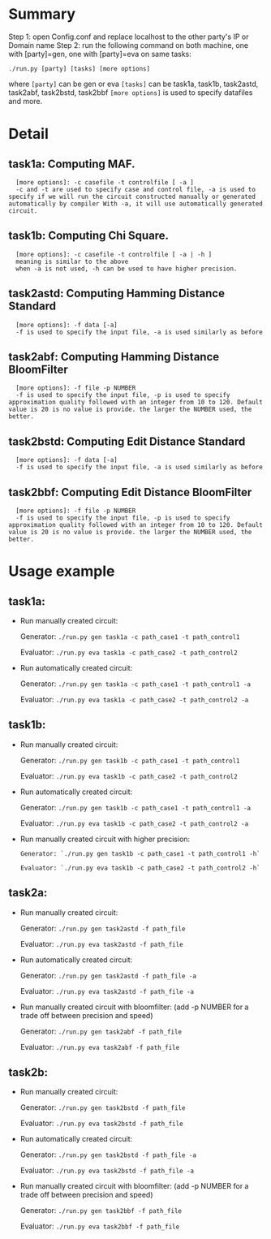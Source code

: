 Summary
================
Step 1: open Config.conf and replace localhost to the other party's IP or Domain name
Step 2: run the following command on both machine, one with [party]=gen, one with [party]=eva on same tasks:

`./run.py [party] [tasks] [more options]`

where 
`[party]` can be gen or eva
`[tasks]` can be task1a, task1b, task2astd, task2abf, task2bstd, task2bbf
`[more options]` is used to specify datafiles and more.


Detail
====================
task1a: Computing MAF.
---------------------
      [more options]: -c casefile -t controlfile [ -a ]
      -c and -t are used to specify case and control file, -a is used to specify if we will run the circuit constructed manually or generated automatically by compiler With -a, it will use automatically generated circuit.

task1b: Computing Chi Square.
---------------------
      [more options]: -c casefile -t controlfile [ -a | -h ]
      meaning is similar to the above
      when -a is not used, -h can be used to have higher precision.

task2astd: Computing Hamming Distance Standard
---------------------
      [more options]: -f data [-a]
      -f is used to specify the input file, -a is used similarly as before

task2abf: Computing Hamming Distance BloomFilter
---------------------
      [more options]: -f file -p NUMBER
      -f is used to specify the input file, -p is used to specify approximation quality followed with an integer from 10 to 120. Default value is 20 is no value is provide. the larger the NUMBER used, the better.

task2bstd: Computing Edit Distance Standard
---------------------
      [more options]: -f data [-a]
      -f is used to specify the input file, -a is used similarly as before

task2bbf: Computing Edit Distance BloomFilter
---------------------
      [more options]: -f file -p NUMBER
      -f is used to specify the input file, -p is used to specify approximation quality followed with an integer from 10 to 120. Default value is 20 is no value is provide. the larger the NUMBER used, the better.


Usage example
=======================
task1a:
---------------------
  - Run manually created circuit:

      Generator: `./run.py gen task1a -c path_case1 -t path_control1`

      Evaluator: `./run.py eva task1a -c path_case2 -t path_control2`

  - Run automatically created circuit:

      Generator: `./run.py gen task1a -c path_case1 -t path_control1 -a`

      Evaluator: `./run.py eva task1a -c path_case2 -t path_control2 -a`

task1b:
---------------------
  - Run manually created circuit:

      Generator: `./run.py gen task1b -c path_case1 -t path_control1`

      Evaluator: `./run.py eva task1b -c path_case2 -t path_control2`

 -  Run automatically created circuit:

      Generator: `./run.py gen task1b -c path_case1 -t path_control1 -a`

      Evaluator: `./run.py eva task1b -c path_case2 -t path_control2 -a`

- Run manually created circuit with higher precision:

      Generator: `./run.py gen task1b -c path_case1 -t path_control1 -h`

      Evaluator: `./run.py eva task1b -c path_case2 -t path_control2 -h`

task2a:
---------------------
 -  Run manually created circuit:

      Generator: `./run.py gen task2astd -f path_file`

      Evaluator: `./run.py eva task2astd -f path_file`

 -  Run automatically created circuit:

      Generator: `./run.py gen task2astd -f path_file -a`

      Evaluator: `./run.py eva task2astd -f path_file -a`

  - Run manually created circuit with bloomfilter: (add -p NUMBER for a trade off between precision and speed)

      Generator: `./run.py gen task2abf -f path_file`

      Evaluator: `./run.py eva task2abf -f path_file`


task2b:
---------------------
  - Run manually created circuit:

      Generator: `./run.py gen task2bstd -f path_file`

      Evaluator: `./run.py eva task2bstd -f path_file`

  - Run automatically created circuit:

      Generator: `./run.py gen task2bstd -f path_file -a`

      Evaluator: `./run.py eva task2bstd -f path_file -a`

  - Run manually created circuit with bloomfilter: (add -p NUMBER for a trade off between precision and speed)

      Generator: `./run.py gen task2bbf -f path_file` 

      Evaluator: `./run.py eva task2bbf -f path_file`

